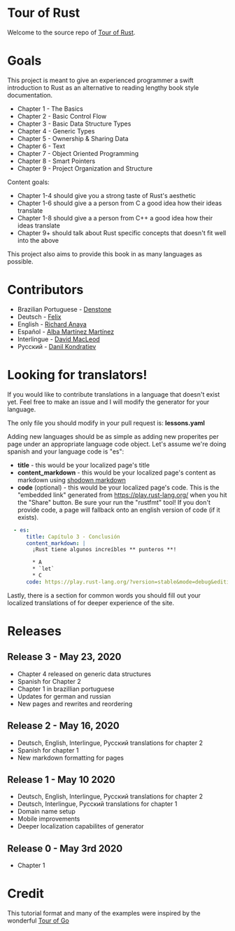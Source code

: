 # Tour of Rust

Welcome to the source repo of [Tour of Rust](https://tourofrust.com/).

# Goals

This project is meant to give an experienced programmer a swift introduction to Rust as an alternative to reading lengthy book style documentation.

* Chapter 1 - The Basics
* Chapter 2 - Basic Control Flow
* Chapter 3 - Basic Data Structure Types
* Chapter 4 - Generic Types
* Chapter 5 - Ownership & Sharing Data
* Chapter 6 - Text
* Chapter 7 - Object Oriented Programming
* Chapter 8 - Smart Pointers
* Chapter 9 - Project Organization and Structure

Content goals:
* Chapter 1-4 should give you a strong taste of Rust's aesthetic
* Chapter 1-6 should give a a person from C a good idea how their ideas translate
* Chapter 1-8 should give a a person from C++ a good idea how their ideas translate
* Chapter 9+ should talk about Rust specific concepts that doesn't fit well into the above

This project also aims to provide this book in as many languages as possible.

# Contributors

* Brazilian Portuguese - [Denstone](https://github.com/denstone)
* Deutsch - [Felix](https://github.com/jassler)
* English - [Richard Anaya](https://github.com/richardanaya)
* Español - [Alba Martínez Martínez](https://github.com/albatraduce)
* Interlingue - [David MacLeod](https://github.com/Dhghomon/)
* Русский - [Danil Kondratiev](https://github.com/knightpp)

# Looking for translators!

If you would like to contribute translations in a language that doesn't exist yet.  Feel free to make an issue and I will modify the generator for your language.

The only file you should modify in your pull request is: **lessons.yaml**

Adding new languages should be as simple as adding new properites per page under an appropriate language code object. Let's assume we're doing spanish and your language code is "es":

* **title** - this would be your localized page's title
* **content_markdown** - this would be your localized page's content as markdown using [shodown markdown](https://github.com/showdownjs/showdown/wiki/Showdown's-Markdown-syntax)
* **code** (optional) - this would be your localized page's code. This is the "embedded link" generated from https://play.rust-lang.org/ when you hit the "Share" button. Be sure your run the "rustfmt" tool! If you don't provide code, a page will fallback onto an english version of code (if it exists).

```yaml
  - es:
      title: Capítulo 3 - Conclusión
      content_markdown: |
        ¡Rust tiene algunos increíbles ** punteros **!

        * A
        * `let`
        * C
      code: https://play.rust-lang.org/?version=stable&mode=debug&edition=2018&code=fn%20main()%20%7B%7D%0A

```


Lastly, there is a section for common words you should fill out your localized translations of for deeper experience of the site.

# Releases

## Release 3 - May 23, 2020
* Chapter 4 released on generic data structures
* Spanish for Chapter 2
* Chapter 1 in brazillian portuguese
* Updates for german and russian
* New pages and rewrites and reordering

## Release 2 - May 16, 2020
* Deutsch, English, Interlingue, Русский translations for chapter 2
* Spanish for chapter 1
* New markdown formatting for pages

## Release 1 - May 10 2020
* Deutsch, English, Interlingue, Русский translations for chapter 2
* Deutsch, Interlingue, Русский translations for chapter 1
* Domain name setup
* Mobile improvements
* Deeper localization capabilites of generator

## Release 0 - May 3rd 2020
* Chapter 1

# Credit

This tutorial format and many of the examples were inspired by the wonderful [Tour of Go](https://tour.golang.org/)
